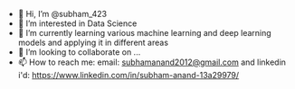 - 👋 Hi, I’m @subham_423
- 👀 I’m interested in Data Science
- 🌱 I’m currently learning various machine learning and deep learning models and applying it in different areas
- 💞️ I’m looking to collaborate on ...
- 📫 How to reach me: email: subhamanand2012@gmail.com and linkedin i'd: https://www.linkedin.com/in/subham-anand-13a29979/

<!---
iamjonty/iamjonty is a ✨ special ✨ repository because its `README.md` (this file) appears on your GitHub profile.
You can click the Preview link to take a look at your changes.
--->
